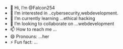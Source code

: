 - 👋 Hi, I’m @Falcon254
- 👀 I’m interested in ..cybersecurity,webdevelopment.
- 🌱 I’m currently learning ...ethical hacking
- 💞️ I’m looking to collaborate on ...webdevelopment
- 📫 How to reach me ...
- 😄 Pronouns: ...her
- ⚡ Fun fact: ...

<!---
Falcon254/Falcon254 is a ✨ special ✨ repository because its `README.md` (this file) appears on your GitHub profile.
You can click the Preview link to take a look at your changes.
--->
